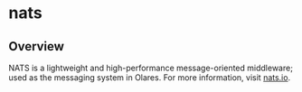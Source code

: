 # nats

## Overview

NATS is a lightweight and high-performance message-oriented middleware; used as the messaging system in Olares. For more information, visit [nats.io](https://nats.io/).